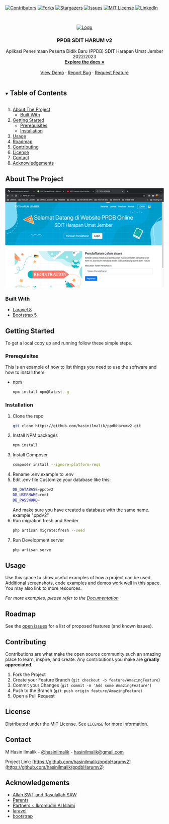 [![Contributors][contributors-shield]][contributors-url]
[![Forks][forks-shield]][forks-url]
[![Stargazers][stars-shield]][stars-url]
[![Issues][issues-shield]][issues-url]
[![MIT License][license-shield]][license-url]
[![LinkedIn][linkedin-shield]][linkedin-url]

<!-- PROJECT LOGO -->
<br />
<p align="center">
  <a href="https://github.com/github_username/repo_name">
    <img src="https://yt3.ggpht.com/B2NpzXFb5ct2p6hahw214HxWTelz0W_xoBYDPhzWSkRGAI8JpwE9TjoZoGDf5ydkpOfGIvQDdQ=s88-c-k-c0x00ffffff-no-rj" alt="Logo" width="80" height="80">
  </a>

  <h3 align="center">PPDB SDIT HARUM v2</h3>

  <p align="center">
    Aplikasi Penerimaan Peserta Didik Baru (PPDB) SDIT Harapan Umat Jember 2022/2023
    <br />
    <a href="https://github.com/hasinilmalik/ppdbHarumv2/"><strong>Explore the docs »</strong></a>
    <br />
    <br />
    <a href="https://github.com/hasinilmalik/ppdbHarumv2/">View Demo</a>
    ·
    <a href="https://github.com/hasinilmalik/ppdbHarumv2/issues">Report Bug</a>
    ·
    <a href="https://github.com/hasinilmalik/ppdbHarumv2/issues">Request Feature</a>
  </p>
</p>

<!-- TABLE OF CONTENTS -->
<details open="open">
  <summary><h2 style="display: inline-block">Table of Contents</h2></summary>
  <ol>
    <li>
      <a href="#about-the-project">About The Project</a>
      <ul>
        <li><a href="#built-with">Built With</a></li>
      </ul>
    </li>
    <li>
      <a href="#getting-started">Getting Started</a>
      <ul>
        <li><a href="#prerequisites">Prerequisites</a></li>
        <li><a href="#installation">Installation</a></li>
      </ul>
    </li>
    <li><a href="#usage">Usage</a></li>
    <li><a href="#roadmap">Roadmap</a></li>
    <li><a href="#contributing">Contributing</a></li>
    <li><a href="#license">License</a></li>
    <li><a href="#contact">Contact</a></li>
    <li><a href="#acknowledgements">Acknowledgements</a></li>
  </ol>
</details>

<!-- ABOUT THE PROJECT -->

## About The Project

[![Product Name Screen Shot][product-screenshot]](https://example.com)

### Built With

-   [Laravel 8](https://laravel.com)
-   [Bootstrap 5](https://getbootstrap.com)

<!-- GETTING STARTED -->

## Getting Started

To get a local copy up and running follow these simple steps.

### Prerequisites

This is an example of how to list things you need to use the software and how to install them.

-   npm
    ```sh
    npm install npm@latest -g
    ```

### Installation

1. Clone the repo
    ```sh
    git clone https://github.com/hasinilmalik/ppdbHarumv2.git
    ```
2. Install NPM packages
    ```sh
    npm install
    ```
3. Install Composer
    ```sh
    composer install --ignore-platform-reqs
    ```
4. Rename .env.example to .env
5. Edit .env file
   Customize your database like this:
    ```sh
    DB_DATABASE=ppdbv2
    DB_USERNAME=root
    DB_PASSWORD=
    ```
    And make sure you have created a database with the same name. example "ppdv2"
6. Run migration fresh and Seeder
    ```sh
    php artisan migrate:fresh --seed
    ```
7. Run Development server
    ```sh
    php artisan serve
    ```

<!-- USAGE EXAMPLES -->

## Usage

Use this space to show useful examples of how a project can be used. Additional screenshots, code examples and demos work well in this space. You may also link to more resources.

_For more examples, please refer to the [Documentation](https://example.com)_

<!-- ROADMAP -->

## Roadmap

See the [open issues](https://github.com/hasinilmalik/ppdbHarumv2/issues) for a list of proposed features (and known issues).

<!-- CONTRIBUTING -->

## Contributing

Contributions are what make the open source community such an amazing place to learn, inspire, and create. Any contributions you make are **greatly appreciated**.

1. Fork the Project
2. Create your Feature Branch (`git checkout -b feature/AmazingFeature`)
3. Commit your Changes (`git commit -m 'Add some AmazingFeature'`)
4. Push to the Branch (`git push origin feature/AmazingFeature`)
5. Open a Pull Request

<!-- LICENSE -->

## License

Distributed under the MIT License. See `LICENSE` for more information.

<!-- CONTACT -->

## Contact

M Hasin Ilmalik - [@hasinilmalik](https://twitter.com/hasinilmalik) - hasinilmalik@gmail.com

Project Link: [https://github.com/hasinilmalik/ppdbHarumv2](https://github.com/hasinilmalik/ppdbHarumv2)

<!-- ACKNOWLEDGEMENTS -->

## Acknowledgements

-   [Allah SWT and Rasulallah SAW]()
-   [Parents]()
-   [Partners ~ Ikromudin Al Islami]()
-   [laravel]()
-   [bootstrap]()

<!-- MARKDOWN LINKS & IMAGES -->
<!-- https://www.markdownguide.org/basic-syntax/#reference-style-links -->

[contributors-shield]: https://img.shields.io/github/contributors/othneildrew/Best-README-Template.svg?style=for-the-badge
[contributors-url]: https://github.com/othneildrew/Best-README-Template/graphs/contributors
[forks-shield]: https://img.shields.io/github/forks/othneildrew/Best-README-Template.svg?style=for-the-badge
[forks-url]: https://github.com/othneildrew/Best-README-Template/network/members
[stars-shield]: https://img.shields.io/github/stars/othneildrew/Best-README-Template.svg?style=for-the-badge
[stars-url]: https://github.com/othneildrew/Best-README-Template/stargazers
[issues-shield]: https://img.shields.io/github/issues/othneildrew/Best-README-Template.svg?style=for-the-badge
[issues-url]: https://github.com/othneildrew/Best-README-Template/issues
[license-shield]: https://img.shields.io/github/license/othneildrew/Best-README-Template.svg?style=for-the-badge
[license-url]: https://github.com/othneildrew/Best-README-Template/blob/master/LICENSE.txt
[linkedin-shield]: https://img.shields.io/badge/-LinkedIn-black.svg?style=for-the-badge&logo=linkedin&colorB=555
[linkedin-url]: https://linkedin.com/in/othneildrew
[product-screenshot]: public/img/Screen%20Shot%202021-10-30%20at%208.23.45%20AM.png
